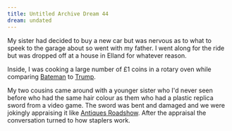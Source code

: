 ```yaml
---
title: Untitled Archive Dream 44
dream: undated
---
```


My sister had decided to buy a new car but was nervous as to what to speek to the garage about so went with my father. I went along for the ride but was dropped off at a house in Elland for whatever reason.

Inside, I was cooking a large number of &pound;1 coins in a rotary oven while comparing <a href="https://en.wikipedia.org/wiki/Patrick_Bateman">Bateman</a> to <a href="https://en.wikipedia.org/wiki/Donald_Trump">Trump</a>.

My two cousins <!-- PH MH --> came around with a younger sister who I'd never seen before who had the same hair colour as them who had a plastic replica sword from a video game. The sword was bent and damaged and we were jokingly appraising it like <a href="https://en.wikipedia.org/wiki/Antiques_Roadshow">Antiques Roadshow</a>. After the appraisal the conversation turned to how staplers work.